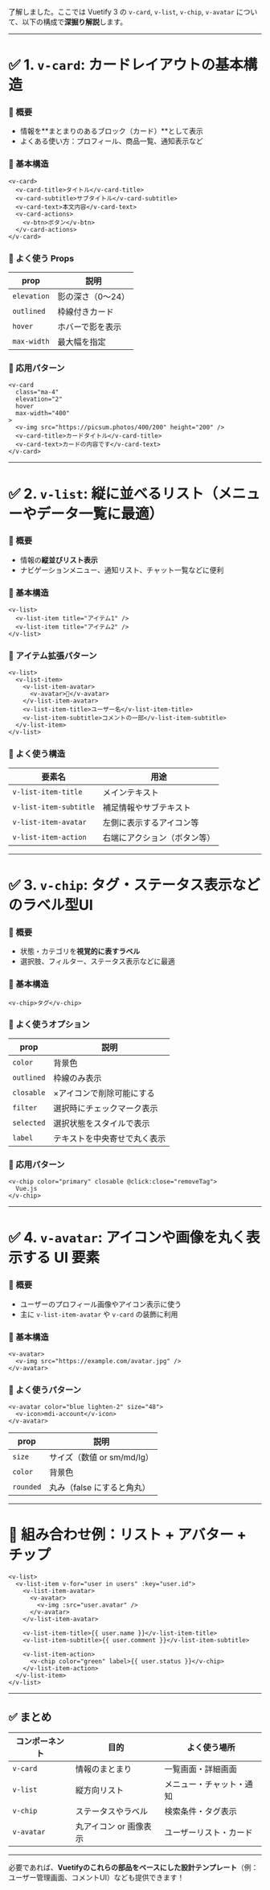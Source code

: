 了解しました。ここでは Vuetify 3 の `v-card`, `v-list`, `v-chip`, `v-avatar` について、以下の構成で**深掘り解説**します。

---

# ✅ 1. `v-card`: カードレイアウトの基本構造

### 🔹 概要

* 情報を\*\*まとまりのあるブロック（カード）\*\*として表示
* よくある使い方：プロフィール、商品一覧、通知表示など

### 🔸 基本構造

```vue
<v-card>
  <v-card-title>タイトル</v-card-title>
  <v-card-subtitle>サブタイトル</v-card-subtitle>
  <v-card-text>本文内容</v-card-text>
  <v-card-actions>
    <v-btn>ボタン</v-btn>
  </v-card-actions>
</v-card>
```

### 🔸 よく使う Props

| prop        | 説明         |
| ----------- | ---------- |
| `elevation` | 影の深さ（0〜24） |
| `outlined`  | 枠線付きカード    |
| `hover`     | ホバーで影を表示   |
| `max-width` | 最大幅を指定     |

### 🔸 応用パターン

```vue
<v-card
  class="ma-4"
  elevation="2"
  hover
  max-width="400"
>
  <v-img src="https://picsum.photos/400/200" height="200" />
  <v-card-title>カードタイトル</v-card-title>
  <v-card-text>カードの内容です</v-card-text>
</v-card>
```

---

# ✅ 2. `v-list`: 縦に並べるリスト（メニューやデータ一覧に最適）

### 🔹 概要

* 情報の**縦並びリスト表示**
* ナビゲーションメニュー、通知リスト、チャット一覧などに便利

### 🔸 基本構造

```vue
<v-list>
  <v-list-item title="アイテム1" />
  <v-list-item title="アイテム2" />
</v-list>
```

### 🔸 アイテム拡張パターン

```vue
<v-list>
  <v-list-item>
    <v-list-item-avatar>
      <v-avatar>👤</v-avatar>
    </v-list-item-avatar>
    <v-list-item-title>ユーザー名</v-list-item-title>
    <v-list-item-subtitle>コメントの一部</v-list-item-subtitle>
  </v-list-item>
</v-list>
```

### 🔸 よく使う構造

| 要素名                    | 用途             |
| ---------------------- | -------------- |
| `v-list-item-title`    | メインテキスト        |
| `v-list-item-subtitle` | 補足情報やサブテキスト    |
| `v-list-item-avatar`   | 左側に表示するアイコン等   |
| `v-list-item-action`   | 右端にアクション（ボタン等） |

---

# ✅ 3. `v-chip`: タグ・ステータス表示などのラベル型UI

### 🔹 概要

* 状態・カテゴリを**視覚的に表すラベル**
* 選択肢、フィルター、ステータス表示などに最適

### 🔸 基本構造

```vue
<v-chip>タグ</v-chip>
```

### 🔸 よく使うオプション

| prop       | 説明             |
| ---------- | -------------- |
| `color`    | 背景色            |
| `outlined` | 枠線のみ表示         |
| `closable` | ×アイコンで削除可能にする  |
| `filter`   | 選択時にチェックマーク表示  |
| `selected` | 選択状態をスタイルで表示   |
| `label`    | テキストを中央寄せで丸く表示 |

### 🔸 応用パターン

```vue
<v-chip color="primary" closable @click:close="removeTag">
  Vue.js
</v-chip>
```

---

# ✅ 4. `v-avatar`: アイコンや画像を丸く表示する UI 要素

### 🔹 概要

* ユーザーのプロフィール画像やアイコン表示に使う
* 主に `v-list-item-avatar` や `v-card` の装飾に利用

### 🔸 基本構造

```vue
<v-avatar>
  <v-img src="https://example.com/avatar.jpg" />
</v-avatar>
```

### 🔸 よく使うパターン

```vue
<v-avatar color="blue lighten-2" size="48">
  <v-icon>mdi-account</v-icon>
</v-avatar>
```

| prop      | 説明                  |
| --------- | ------------------- |
| `size`    | サイズ（数値 or sm/md/lg） |
| `color`   | 背景色                 |
| `rounded` | 丸み（false にすると角丸）    |

---

# 🔄 組み合わせ例：リスト + アバター + チップ

```vue
<v-list>
  <v-list-item v-for="user in users" :key="user.id">
    <v-list-item-avatar>
      <v-avatar>
        <v-img :src="user.avatar" />
      </v-avatar>
    </v-list-item-avatar>

    <v-list-item-title>{{ user.name }}</v-list-item-title>
    <v-list-item-subtitle>{{ user.comment }}</v-list-item-subtitle>

    <v-list-item-action>
      <v-chip color="green" label>{{ user.status }}</v-chip>
    </v-list-item-action>
  </v-list-item>
</v-list>
```

---

## ✅ まとめ

| コンポーネント    | 目的            | よく使う場所       |
| ---------- | ------------- | ------------ |
| `v-card`   | 情報のまとまり       | 一覧画面・詳細画面    |
| `v-list`   | 縦方向リスト        | メニュー・チャット・通知 |
| `v-chip`   | ステータスやラベル     | 検索条件・タグ表示    |
| `v-avatar` | 丸アイコン or 画像表示 | ユーザーリスト・カード  |

---

必要であれば、**Vuetifyのこれらの部品をベースにした設計テンプレート**（例：ユーザー管理画面、コメントUI）なども提供できます！

